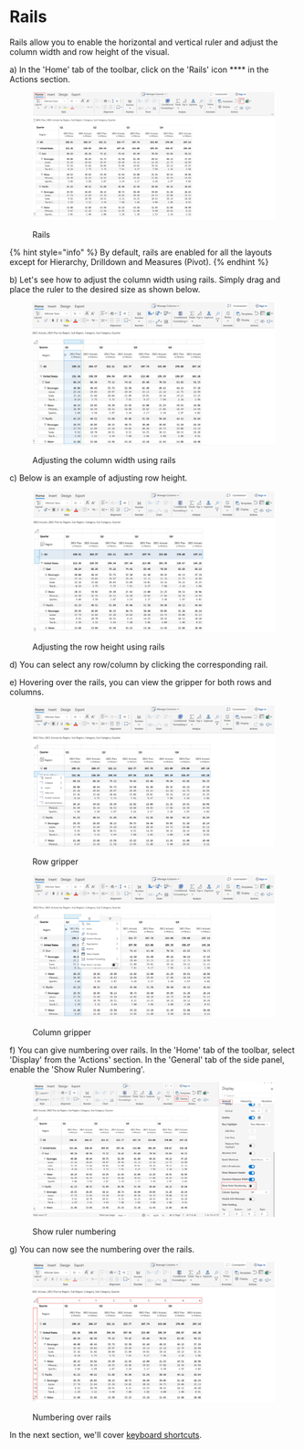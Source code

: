 # Rails

Rails allow you to enable the horizontal and vertical ruler and adjust the column width and row height of the visual.

a) In the 'Home' tab of the toolbar, click on the 'Rails' icon **** in the Actions section.

<figure><img src="../../../.gitbook/assets/Rail.png" alt=""><figcaption><p>Rails</p></figcaption></figure>

{% hint style="info" %}
By default, rails are enabled for all the layouts except for Hierarchy, Drilldown and Measures (Pivot).
{% endhint %}

b) Let's see how to adjust the column width using rails. Simply drag and place the ruler to the desired size as shown below.

<figure><img src="../../../.gitbook/assets/Column width.png" alt=""><figcaption><p>Adjusting the column width using rails</p></figcaption></figure>

c) Below is an example of adjusting row height.

<figure><img src="../../../.gitbook/assets/Row height.png" alt=""><figcaption><p>Adjusting the row height using rails</p></figcaption></figure>

d) You can select any row/column by clicking the corresponding rail.

e) Hovering over the rails, you can view the gripper for both rows and columns.

<figure><img src="../../../.gitbook/assets/Row gripper.png" alt=""><figcaption><p>Row gripper</p></figcaption></figure>

<figure><img src="../../../.gitbook/assets/Column gripper (1).png" alt=""><figcaption><p>Column gripper</p></figcaption></figure>

f) You can give numbering over rails. In the 'Home' tab of the toolbar, select 'Display' from the 'Actions' section. In the 'General' tab of the side panel, enable the 'Show Ruler Numbering'.

<figure><img src="../../../.gitbook/assets/Rail numbering.png" alt=""><figcaption><p>Show ruler numbering</p></figcaption></figure>

g) You can now see the numbering over the rails.

<figure><img src="../../../.gitbook/assets/Numbering on rail.png" alt=""><figcaption><p>Numbering over rails</p></figcaption></figure>

In the next section, we'll cover [keyboard shortcuts](keyboard-shortcuts.md).
